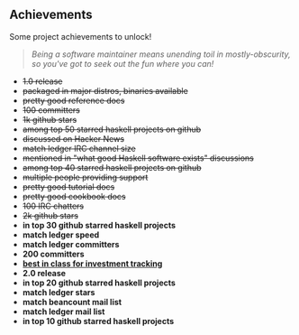 ## Achievements

Some project achievements to unlock!

> *Being a software maintainer means unending toil in mostly-obscurity, so you've got to seek out the fun where you can!*
<!-- https://www.reddit.com/r/haskell/comments/eddwbu/top_nonprogrammingrelated_haskell_apps -->

- ~~1.0 release~~
- ~~packaged in major distros, binaries available~~
- ~~pretty good reference docs~~
- ~~100 committers~~
- ~~1k github stars~~
- ~~among top 50 starred haskell projects on github~~
- ~~discussed on Hacker News~~
- ~~match ledger IRC channel size~~
- ~~mentioned in "what good Haskell software exists" discussions~~
- ~~among top 40 starred haskell projects on github~~
- ~~multiple people providing support~~
- ~~pretty good tutorial docs~~
- ~~pretty good cookbook docs~~
- ~~100 IRC chatters~~
- ~~2k github stars~~
- **in top 30 github starred haskell projects**
- **match ledger speed**
- **match ledger committers**
- **200 committers**
- **[best in class for investment tracking](https://github.com/simonmichael/hledger/issues/1015)**
- **2.0 release**
- **in top 20 github starred haskell projects**
- **match ledger stars**
- **match beancount mail list**
- **match ledger mail list**
- **in top 10 github starred haskell projects**
